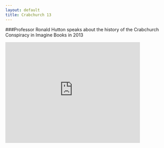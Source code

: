```yaml
---
layout: default
title: Crabchurch 13
---
```


###Professor Ronald Hutton speaks about the history of the Crabchurch Conspiracy in Imagine Books in 2013

<iframe width="420" height="315" src="https://www.youtube.com/embed/vnOUZN5Wsn4" frameborder="0" allowfullscreen></iframe>
